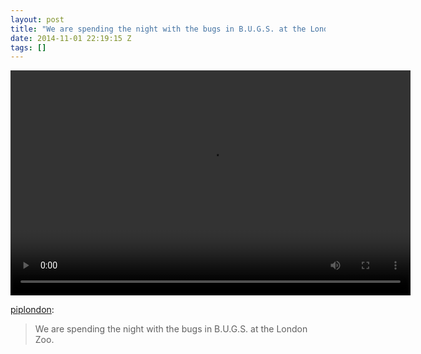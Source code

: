 ```yaml
---
layout: post
title: "We are spending the night with the bugs in B.U.G.S. at the London Zoo."
date: 2014-11-01 22:19:15 Z
tags: []
---
```

<video width="640" height="360" autoplay="autoplay" controls="controls"><source src="/media/2014/11/101526479089.mp4" type="video/mp4"></video>

[piplondon](http://pipobscure.uk/post/101526453562/we-are-spending-the-night-with-the-bugs-in):

> We are spending the night with the bugs in B.U.G.S. at the London Zoo.
